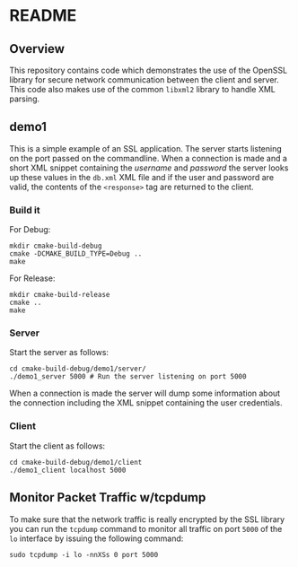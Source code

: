 # README

## Overview

This repository contains code which demonstrates the use of the OpenSSL library for secure network communication between the client and server. This code also makes use of the common `libxml2` library to handle XML parsing.

## demo1

This is a simple example of an SSL application. The server starts listening on the port passed on the commandline. When a connection is made and a short XML snippet containing the *username* and *password* the server looks up these values in the `db.xml` XML file and if the user and password are valid, the contents of the `<response>` tag are returned to the client.

### Build it

For Debug: 

    mkdir cmake-build-debug
    cmake -DCMAKE_BUILD_TYPE=Debug ..
    make
    
For Release:

    mkdir cmake-build-release
    cmake ..
    make
    
### Server

Start the server as follows:
    
    cd cmake-build-debug/demo1/server/
    ./demo1_server 5000 # Run the server listening on port 5000

When a connection is made the server will dump some information about the connection including the XML snippet containing the user credentials.

### Client

Start the client as follows:

    cd cmake-build-debug/demo1/client
    ./demo1_client localhost 5000

## Monitor Packet Traffic w/tcpdump

To make sure that the network traffic is really encrypted by the SSL library you can run the `tcpdump` command to monitor all traffic on port `5000` of the `lo` interface by issuing the following command: 

    sudo tcpdump -i lo -nnXSs 0 port 5000